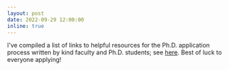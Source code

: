 ```yaml
---
layout: post
date: 2022-09-29 12:00:00
inline: true
---
```

I've compiled a list of links to helpful resources for the Ph.D. application process written by kind faculty and Ph.D. students; see <a href="/projects/gradschool/" target="blank">here</a>. Best of luck to everyone applying!